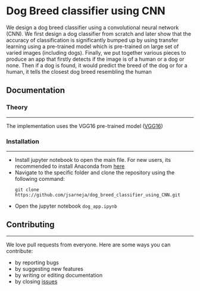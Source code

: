 # Dog Breed classifier using CNN
We design a dog breed classifier using a convolutional neural network (CNN). We first design a dog classifier from scratch and later show that the accuracy of classification is significantly bumped up by using transfer learning using a pre-trained model which is pre-trained on large set of varied images (including dogs). Finally, we put together various pieces to produce an app that firstly detects if the image is of a human or a dog or none. Then if a dog is found, it would predict the breed of the dog or for a human, it tells the closest dog breed resembling the human

## Documentation

### Theory
---
The implementation uses the VGG16 pre-trained model ([VGG16](https://keras.io/applications/#vgg16))

### Installation
---
* Install jupyter notebook to open the main file. For new users, its recommended to install Anaconda from [here](http://docs.anaconda.com/anaconda/install/)
* Navigate to the specific folder and clone the repository using the following command:
    ```
    git clone https://github.com/jsarneja/dog_breed_classifier_using_CNN.git
    ```
* Open the jupyter notebook `dog_app.ipynb`

## Contributing
---
We love pull requests from everyone. Here are some ways you can contribute:
* by reporting bugs
* by suggesting new features
* by writing or editing documentation
* by closing [issues](https://github.com/jsarneja/dog_breed_classifier_using_CNN/issues)